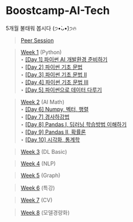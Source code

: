 # Boostcamp-AI-Tech

5개월 불태워 봅시다 (੭•̀ᴗ•̀)੭🔥

> [Peer Session](https://github.com/boostcamp-ai-tech-4/peer-session)

> [Week 1](https://github.com/changwoomon/Boostcamp-AI-Tech/tree/main/Week%201) (Python)
    <br>
    ‣ [[Day 1] 파이썬 AI 개발환경 준비하기](https://github.com/changwoomon/Boostcamp-AI-Tech/blob/main/Week%201/%5BDay%201%5D%20%ED%8C%8C%EC%9D%B4%EC%8D%AC%20AI%20%EA%B0%9C%EB%B0%9C%ED%99%98%EA%B2%BD%20%EC%A4%80%EB%B9%84%ED%95%98%EA%B8%B0.ipynb)
    <br>
    ‣ [[Day 2] 파이썬 기초 문법](https://github.com/changwoomon/Boostcamp-AI-Tech/blob/main/Week%201/%5BDay%202%5D%20%ED%8C%8C%EC%9D%B4%EC%8D%AC%20%EA%B8%B0%EC%B4%88%20%EB%AC%B8%EB%B2%95.ipynb)
    <br>
    ‣ [[Day 3] 파이썬 기초 문법 II](https://github.com/changwoomon/Boostcamp-AI-Tech/blob/main/Week%201/%5BDay%203%5D%20%ED%8C%8C%EC%9D%B4%EC%8D%AC%20%EA%B8%B0%EC%B4%88%20%EB%AC%B8%EB%B2%95%20II.ipynb)
    <br>
    ‣ [[Day 4] 파이썬 기초 문법 III](https://github.com/changwoomon/Boostcamp-AI-Tech/blob/main/Week%201/%5BDay%204%5D%20%ED%8C%8C%EC%9D%B4%EC%8D%AC%20%EA%B8%B0%EC%B4%88%20%EB%AC%B8%EB%B2%95%20III.ipynb)
    <br>
    ‣ [[Day 5] 파이썬으로 데이터 다루기](https://github.com/changwoomon/Boostcamp-AI-Tech/blob/main/Week%201/%5BDay%205%5D%20%ED%8C%8C%EC%9D%B4%EC%8D%AC%EC%9C%BC%EB%A1%9C%20%EB%8D%B0%EC%9D%B4%ED%84%B0%20%EB%8B%A4%EB%A3%A8%EA%B8%B0.ipynb)

> [Week 2](https://github.com/changwoomon/Boostcamp-AI-Tech/tree/main/Week%202) (AI Math)
    <br>
    ‣ [[Day 6] Numpy, 벡터, 행렬](https://github.com/changwoomon/Boostcamp-AI-Tech/blob/main/Week%202/%5BDay%206%5D%20Numpy%2C%20%EB%B2%A1%ED%84%B0%2C%20%ED%96%89%EB%A0%AC.ipynb)
    <br>
    ‣ [[Day 7] 경사하강법](https://github.com/changwoomon/Boostcamp-AI-Tech/blob/main/Week%202/%5BDay%207%5D%20%EA%B2%BD%EC%82%AC%ED%95%98%EA%B0%95%EB%B2%95.ipynb)
    <br>
    ‣ [[Day 8] Pandas I, 딥러닝 학습방법 이해하기](https://github.com/changwoomon/Boostcamp-AI-Tech/blob/main/Week%202/%5BDay%208%5D%20Pandas%20I%2C%20%EB%94%A5%EB%9F%AC%EB%8B%9D%20%ED%95%99%EC%8A%B5%EB%B0%A9%EB%B2%95%20%EC%9D%B4%ED%95%B4%ED%95%98%EA%B8%B0.ipynb)
    <br>
    ‣ [[Day 9] Pandas II, 확률론](https://github.com/changwoomon/Boostcamp-AI-Tech/blob/main/Week%202/%5BDay%209%5D%20Pandas%20II%2C%20%ED%99%95%EB%A5%A0%EB%A1%A0.ipynb)
    <br>
    ‣ [[Day 10] 시각화, 통계학](https://github.com/changwoomon/Boostcamp-AI-Tech/blob/main/Week%202/%5BDay%2010%5D%20%EC%8B%9C%EA%B0%81%ED%99%94%2C%20%ED%86%B5%EA%B3%84%ED%95%99.ipynb)

> [Week 3](https://github.com/changwoomon/Boostcamp-AI-Tech/tree/main/Week%203) (DL Basic)

> [Week 4](https://github.com/changwoomon/Boostcamp-AI-Tech/tree/main/Week%204) (NLP)

> [Week 5](https://github.com/changwoomon/Boostcamp-AI-Tech) (Graph)

> [Week 6](https://github.com/changwoomon/Boostcamp-AI-Tech) (특강)

> [Week 7](https://github.com/changwoomon/Boostcamp-AI-Tech) (CV)

> [Week 8](https://github.com/changwoomon/Boostcamp-AI-Tech) (모델경량화)
